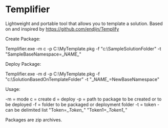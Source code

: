 Templifier
==================================

Lightweight and portable tool that allows you to template a solution.
Based on and inspired by https://github.com/endjin/Templify

Create Package:

  Templifier.exe -m c -p C:\MyTemplate.pkg -f "c:\SampleSolutionFolder" -t "SampleBaseNamespace=\__NAME\__"

Deploy Package:

  Templifier.exe -m d -p C:\MyTemplate.pkg -f "c:\SolutionBasedOnTemplateFolder" -t "\__NAME\__=NewBaseNamespace"

Usage:

 -m = mode
      c = create
      d = deploy
 -p = path to package to be created or to be deployed
 -f = folder to be packaged or deployment folder
 -t = token - can be delimited list "Token=\__Token\__" "Token1=\__Token1\__"
 
Packages are zip archives.
 
